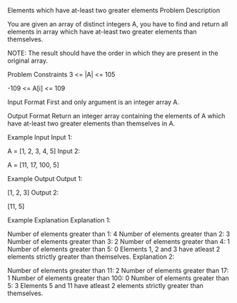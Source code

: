 Elements which have at-least two greater elements
Problem Description

You are given an array of distinct integers A, you have to find and return all elements in array which have at-least two greater elements than themselves.

NOTE: The result should have the order in which they are present in the original array.



Problem Constraints
3 <= |A| <= 105

-109 <= A[i] <= 109



Input Format
First and only argument is an integer array A.



Output Format
Return an integer array containing the elements of A which have at-least two greater elements than themselves in A.



Example Input
Input 1:

 A = [1, 2, 3, 4, 5]
Input 2:

 A = [11, 17, 100, 5]


Example Output
Output 1:

 [1, 2, 3]
Output 2:

 [11, 5]


Example Explanation
Explanation 1:

 Number of elements greater than 1: 4
 Number of elements greater than 2: 3
 Number of elements greater than 3: 2
 Number of elements greater than 4: 1
 Number of elements greater than 5: 0
 Elements 1, 2 and 3 have atleast 2 elements strictly greater than themselves.
Explanation 2:

 Number of elements greater than 11: 2
 Number of elements greater than 17: 1
 Number of elements greater than 100: 0
 Number of elements greater than 5: 3
 Elements 5 and 11 have atleast 2 elements strictly greater than themselves.
